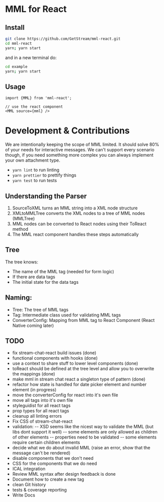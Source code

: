 # MML for React

## Install

```bash
git clone https://github.com/GetStream/mml-react.git
cd mml-react
yarn; yarn start
```

and in a new terminal do:

```bash
cd example
yarn; yarn start
```

## Usage

```
import {MML} from 'mml-react';

// use the react component
<MML source={mml} />
```

# Development & Contributions

We are intentionally keeping the scope of MML limited.
It should solve 80% of your needs for interactive messages.
We can't support every scenario though, if you need something more complex you can always implement your own attachment type.

- `yarn lint` to run linting
- `yarn prettier` to prettify things
- `yarn test` to run tests

## Understanding the Parser

1. SourceToXML turns an MML string into a XML node structure
2. XMLtoMMLTree converts the XML nodes to a tree of MML nodes (MMLTree)
3. MML nodes can be converted to React nodes using their ToReact method
4. The MML react component handles these steps automatically

## Tree

The tree knows:

- The name of the MML tag (needed for form logic)
- If there are data tags
- The initial state for the data tags

## Naming:

- Tree: The tree of MML tags
- Tag: Intermediate class used for validating MML tags
- ConverterConfig: Mapping from MML tag to React Component (React Native coming later)

## TODO

- fix stream-chat-react build issues (done)
- functional components with hooks (done)
- use a context to share stuff to lower level components (done)
- toReact should be defined at the tree level and allow you to overwrite the mappings (done)
- make mml in stream chat react a singleton type of pattern (done)
- refactor how state is handled for date picker element and number element (in progress)
- move the converterConfig for react into it's own file
- move all tags into it's own file
- styleguidist for all react tags
- prop types for all react tags
- cleanup all linting errors
- Fix CSS of stream-chat-react
- validation:
  -- XSD seems like the nicest way to validate the MML (but libs dont support it well)
  -- some elements are only allowed as children of other elements
  -- properties need to be validated
  -- some elements require certain children elements
- decide what we do about invalid MML (raise an error, show that the message can't be rendered)
- disable components that we don't need
- CSS for the components that we do need
- ICAL integration
- Review MML syntax after design feedback is done
- Document how to create a new tag
- clean Git history
- tests & coverage reporting
- Write Docs
